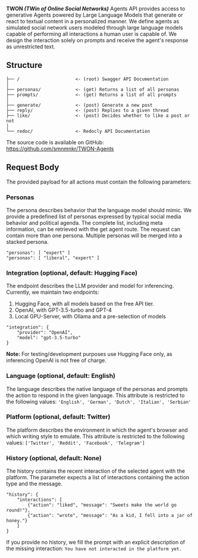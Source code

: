 **TWON *(TWin of Online Social Networks)*** Agents API provides access to generative Agents powered by Large Language Models that generate or react to textual content in a personalized manner. We define agents as simulated social network users modeled through large language models capable of performing all interactions a human user is capable of. We design the interaction solely on prompts and receive the agent's response as unrestricted text.

## Structure

```
├── /                     <- (root) Swagger API Documentation
│   
├── personas/             <- (get) Returns a list of all personas
├── prompts/              <- (get) Returns a list of all prompts
│ 
├── generate/             <- (post) Generate a new post
├── reply/                <- (post) Replies to a given thread
├── like/                 <- (post) Decides whether to like a post or not
│ 
└── redoc/                <- Redocly API Documentation
```

The source code is available on GitHub: <https://github.com/smnmnkr/TWON-Agents>

## Request Body

The provided payload for all actions must contain the following parameters:

### Personas

The persona describes behavior that the language model should mimic. We provide a predefined list of personas expressed by typical social media behavior and political agenda. The complete list, including meta information, can be retrieved with the get agent route. The request can contain more than one persona. Multiple personas will be merged into a stacked persona.

```
"personas": [ "expert" ]
"personas": [ "liberal", "expert" ]
```

### Integration (optional, default: Hugging Face)

The endpoint describes the LLM provider and model for inferencing. Currently, we maintain two endpoints:

1) Hugging Face, with all models based on the free API tier.
2) OpenAI, with GPT-3.5-turbo and GPT-4
3) Local GPU-Server, with Ollama and a pre-selection of models

```
"integration": {
    "provider": "OpenAI",
    "model": "gpt-3.5-turbo"
}
```

**Note:** For testing/development purposes use Hugging Face only, as inferencing OpenAI is not free of charge.

### Language (optional, default: English)
The language describes the native language of the personas and prompts the action to respond in the given language. This attribute is restricted to the following values: `'English', 'German', 'Dutch', 'Italian', 'Serbian'`

### Platform (optional, default: Twitter)
The platform describes the environment in which the agent's browser and which writing style to emulate. This attribute is restricted to the following values: `['Twitter', 'Reddit', 'Facebook', 'Telegram']`


### History (optional, default: None)

The history contains the recent interaction of the selected agent with the platform. The parameter expects a list of interactions containing the action type and the message.

```
"history": {
    "interactions": [
        {"action": "liked", "message": "Sweets make the world go round!"},
        {"action": "wrote", "message": "As a kid, I fell into a jar of honey."}
    ]
}
```

If you provide no history, we fill the prompt with an explicit description of the missing interaction: `You have not interacted in the platform yet.`
